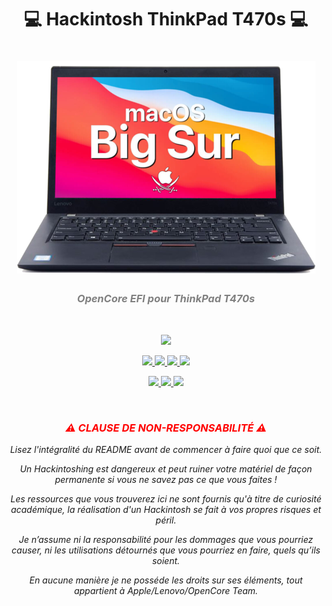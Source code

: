 <h1 align="center">💻 Hackintosh ThinkPad T470s 💻<h1>
<div style="text-align:center"><img src="./Images/opencore-t470S.png" alt="Lenovo Thinkpad T470S macOS Hackintosh OpenCore" />
  </div>
  

<h3 align="center" style="font-style:italic; color: grey">OpenCore EFI pour ThinkPad T470s</h3>
<br>
<p align="center">
  <img src="https://img.shields.io/badge/Compatibilité-BigSur%20%7C%20Monterey-purple.svg?style=flat" />
</p>
  <p align="center">
    <a target="__blank" href="https://developer.apple.com/documentation/macos-release-notes">
  <img src="https://img.shields.io/badge/MacOS-12.2-maroon.svg?style=flat" />
    </a>
    <a target="__blank" href="https://github.com/acidanthera/OpenCorePkg">
      <img src="https://img.shields.io/badge/OpenCore-0.7.7-darkblue.svg?style=flat">
    </a>
    <a target="__blank" href="https://pcsupport.lenovo.com/fr/fr/products/laptops-and-netbooks/thinkpad-t-series-laptops/thinkpad-t470s">
      <img src="https://img.shields.io/badge/Model-20HF|20HG-darkcyan?style=flat">
    </a>
    <a target="__blank" href="https://travis-ci.org/IceEnd/Yosoro">
      <img src="https://img.shields.io/badge/BIOS-1.42-goldenrod?style=flat">
    </a>
  </p>
  <p align="center">
    <a target="__blank" href="https://https://github.com/Asteerix/Hackintosh-Lenovo-Thinkpad-T470s/releases">
      <img src="https://img.shields.io/github/release/iceend/yosoro.svg?style=flat" />
    </a>
    <a target="__blank" href="https://https://github.com/Asteerix/Hackintosh-Lenovo-Thinkpad-T470s/releases">
      <img src="https://img.shields.io/github/downloads/IceEnd/Yosoro/total.svg?style=flat">
    </a>
    <a target="__blank" href="https://https://github.com/Asteerix/Hackintosh-Lenovo-Thinkpad-T470s/blob/master/LICENSE">
      <img src="https://img.shields.io/badge/license-MIT-forestgreen" />
    </a>
  </p>
</p>

</br>
<h3 align="center" style="color: red; font-style: italic">⚠️ CLAUSE DE NON-RESPONSABILITÉ ⚠️</h3>
<p align="center" style="font-style: italic">
Lisez l'intégralité du README avant de commencer à faire quoi que ce soit.
<p>
<p align="center" style="font-style: italic">
Un Hackintoshing est dangereux et peut ruiner votre matériel de façon permanente si vous ne savez pas ce que vous faites !
<p>
<p align="center" style="font-style: italic">
Les ressources que vous trouverez ici ne sont fournis qu'à titre de curiosité académique, la réalisation d'un Hackintosh se fait à vos propres risques et péril.
<p>
<p align="center" style="font-style: italic">
Je n’assume ni la responsabilité pour les dommages que vous pourriez causer, ni les utilisations détournés que vous pourriez en faire, quels qu’ils soient.
</p>
<p align="center" style="font-style: italic">
En aucune manière je ne posséde les droits sur ses éléments, tout appartient à Apple/Lenovo/OpenCore Team.
</p>
<p>
</p>
</br>

